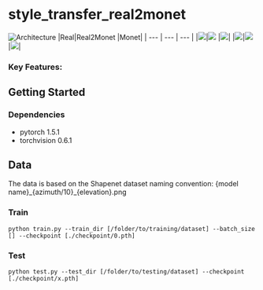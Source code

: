 # style_transfer_real2monet


![Architecture](/image/architecture.PNG)
|Real|Real2Monet |Monet|
| --- | --- | --- |
|![](/image/1_predict.png)|![](/image/1_predict.png) |![](/image/2_predict.png)|
|![](/image/1_predict.png)|![](/image/1_predict.png) |![](/image/2_predict.png)|

### Key Features:



## Getting Started
### Dependencies
* pytorch 1.5.1 
* torchvision 0.6.1 

## Data
The data is based on the Shapenet dataset naming convention: {model name}\_{azimuth/10}\_{elevation}.png

### Train
```
python train.py --train_dir [/folder/to/training/dataset] --batch_size [] --checkpoint [./checkpoint/0.pth]
```
### Test
```
python test.py --test_dir [/folder/to/testing/dataset] --checkpoint [./checkpoint/x.pth]
```



